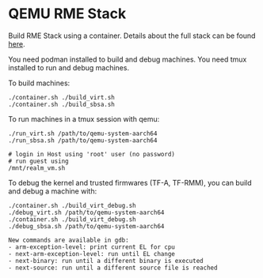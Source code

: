 QEMU RME Stack
===============

Build RME Stack using a container.
Details about the full stack can be found [here](https://linaro.atlassian.net/wiki/spaces/QEMU/pages/29051027459/Building+an+RME+stack+for+QEMU#With-the-OP-TEE-build-environment).

You need podman installed to build and debug machines.
You need tmux installed to run and debug machines.

To build machines:
```
./container.sh ./build_virt.sh
./container.sh ./build_sbsa.sh
```

To run machines in a tmux session with qemu:
```
./run_virt.sh /path/to/qemu-system-aarch64
./run_sbsa.sh /path/to/qemu-system-aarch64

# login in Host using 'root' user (no password)
# run guest using
/mnt/realm_vm.sh
```

To debug the kernel and trusted firmwares (TF-A, TF-RMM), you can build
and debug a machine with:
```
./container.sh ./build_virt_debug.sh
./debug_virt.sh /path/to/qemu-system-aarch64
./container.sh ./build_virt_debug.sh
./debug_sbsa.sh /path/to/qemu-system-aarch64

New commands are available in gdb:
- arm-exception-level: print current EL for cpu
- next-arm-exception-level: run until EL change
- next-binary: run until a different binary is executed
- next-source: run until a different source file is reached
```
